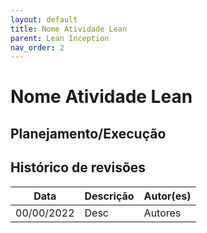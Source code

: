 ```yaml
---
layout: default
title: Nome Atividade Lean
parent: Lean Inception
nav_order: 2
---
```



# Nome Atividade Lean

<!-- Descrição da atividade, o que é -->

## Planejamento/Execução
<!-- Descrição de como foi feita a atividade e os dados-->

## Histórico de revisões

|**Data**|**Descrição**|**Autor(es)**|
|--------|-------------|-------------|
|00/00/2022| Desc | Autores |

